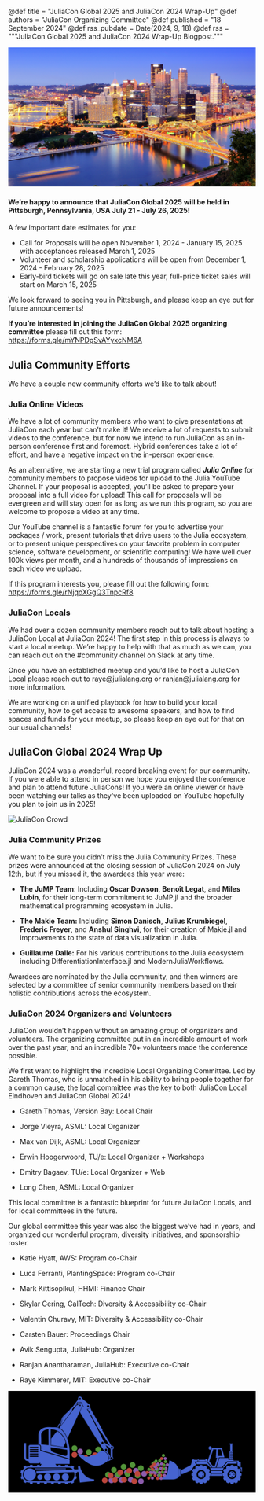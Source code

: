 @def title = "JuliaCon Global 2025 and JuliaCon 2024 Wrap-Up"
@def authors = "JuliaCon Organizing Committee"
@def published = "18 September 2024"
@def rss_pubdate = Date(2024, 9, 18)
@def rss = """JuliaCon Global 2025 and JuliaCon 2024 Wrap-Up Blogpost."""

![Pittsburgh Skyline](/assets/blog/2024-JuliaCon/AdobeStock_50245829.jpeg)
#### We’re happy to announce that JuliaCon Global 2025 will be held in Pittsburgh, Pennsylvania, USA July 21 - July 26, 2025!

A few important date estimates for you:

- Call for Proposals will be open November 1, 2024 - January 15, 2025 with acceptances released March 1, 2025
- Volunteer and scholarship applications will be open from December 1, 2024 - February 28, 2025
- Early-bird tickets will go on sale late this year, full-price ticket sales will start on March 15, 2025

We look forward to seeing you in Pittsburgh, and please keep an eye out for future announcements!

**If you’re interested in joining the JuliaCon Global 2025 organizing committee** please fill out this form: <https://forms.gle/mYNPDgSvAYyxcNM6A>

## Julia Community Efforts

We have a couple new community efforts we’d like to talk about!

### Julia Online Videos

We have a lot of community members who want to give presentations at JuliaCon each year but can’t make it! We receive a lot of requests to submit videos to the conference, but for now we intend to run JuliaCon as an in-person conference first and foremost. Hybrid conferences take a lot of effort, and have a negative impact on the in-person experience.

As an alternative, we are starting a new trial program called _**Julia Online**_ for community members to propose videos for upload to the Julia YouTube Channel. If your proposal is accepted, you’ll be asked to prepare your proposal into a full video for upload! This call for proposals will be evergreen and will stay open for as long as we run this program, so you are welcome to propose a video at any time.

Our YouTube channel is a fantastic forum for you to advertise your packages / work, present tutorials that drive users to the Julia ecosystem, or to present unique perspectives on your favorite problem in computer science, software development, or scientific computing! We have well over 100k views per month, and a hundreds of thousands of impressions on each video we upload.

If this program interests you, please fill out the following form: <https://forms.gle/rNjqoXGgQ3TnpcRf8>

### JuliaCon Locals

We had over a dozen community members reach out to talk about hosting a JuliaCon Local at JuliaCon 2024! 
The first step in this process is always to start a local meetup. We’re happy to help with that as much as we can, you can reach out on the #community channel on Slack at any time. 

Once you have an established meetup and you’d like to host a JuliaCon Local please reach out to [raye@julialang.org](mailto:raye@julialang.org) or [ranjan@julialang.org](mailto:ranjan@julialang.org) for more information.

We are working on a unified playbook for how to build your local community, how to get access to awesome speakers, and how to find spaces and funds for your meetup, so please keep an eye out for that on our usual channels!

## JuliaCon Global 2024 Wrap Up

JuliaCon 2024 was a wonderful, record breaking event for our community. If you were able to attend in person we hope you enjoyed the conference and plan to attend future JuliaCons! If you were an online viewer or have been watching our talks as they've been uploaded on YouTube hopefully you plan to join us in 2025!

![JuliaCon Crowd](/assets/blog/2024-JuliaCon/140A0016.jpg)

### Julia Community Prizes

We want to be sure you didn’t miss the Julia Community Prizes. These prizes were announced at the closing session of JuliaCon 2024 on July 12th, but if you missed it, the awardees this year were:

* **The JuMP Team**: Including **Oscar Dowson**, **Benoît Legat**, and **Miles Lubin**, for their long-term commitment to JuMP.jl and the broader mathematical programming ecosystem in Julia.

* **The Makie Team:** Including **Simon Danisch**, **Julius Krumbiegel**, **Frederic Freyer**, and **Anshul Singhvi**, for their creation of Makie.jl and improvements to the state of data visualization in Julia.

* **Guillaume Dalle:** For his various contributions to the Julia ecosystem including DifferentiationInterface.jl and ModernJuliaWorkflows.

Awardees are nominated by the Julia community, and then winners are selected by a committee of senior community members based on their holistic contributions across the ecosystem.

### JuliaCon 2024 Organizers and Volunteers

JuliaCon wouldn’t happen without an amazing group of organizers and volunteers. The organizing committee put in an incredible amount of work over the past year, and an incredible 70+ volunteers made the conference possible.

We first want to highlight the incredible Local Organizing Committee. Led by Gareth Thomas, who is unmatched in his ability to bring people together for a common cause, the local committee was the key to both JuliaCon Local Eindhoven and JuliaCon Global 2024!

* Gareth Thomas, Version Bay: Local Chair

* Jorge Vieyra, ASML: Local Organizer

* Max van Dijk, ASML: Local Organizer

* Erwin Hoogerwoord, TU/e: Local Organizer + Workshops

* Dmitry Bagaev, TU/e: Local Organizer + Web

* Long Chen, ASML: Local Organizer

This local committee is a fantastic blueprint for future JuliaCon Locals, and for local committees in the future.

Our global committee this year was also the biggest we’ve had in years, and organized our wonderful program, diversity initiatives, and sponsorship roster. 

* Katie Hyatt, AWS: Program co-Chair

* Luca Ferranti, PlantingSpace: Program co-Chair

* Mark Kittisopikul, HHMI: Finance Chair

* Skylar Gering, CalTech: Diversity & Accessibility co-Chair

* Valentin Churavy, MIT: Diversity & Accessibility co-Chair

* Carsten Bauer: Proceedings Chair

* Avik Sengupta, JuliaHub: Organizer

* Ranjan Anantharaman, JuliaHub: Executive co-Chair

* Raye Kimmerer, MIT: Executive co-Chair


![JuliaCon Construction Edition](/assets/blog/2024-JuliaCon/tractors.png)
